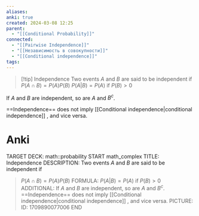 ```yaml
---
aliases: 
anki: true
created: 2024-03-08 12:25
parent:
  - "[[Conditional Probability]]"
connected:
  - "[[Pairwise Independence]]"
  - "[[Независимость в совокупности]]"
  - "[[Conditional independence]]"
tags: 
---
```


> [!tip] Independence
Two events $A$ and $B$ are said to be independent if 
> $P(A \cap B) = P(A)P(B)$
> $P(A | B) = P(A)$ if  $P(B) > 0$

If $A$ and $B$ are independent, so are $A$ and $B^c$.

==Independence== does not imply [[Conditional independence|conditional independence]] , and vice versa.

# Anki
TARGET DECK: math::probability
START
math_complex
TITLE:  Independence
DESCRIPTION: Two events $A$ and $B$ are said to be independent if 
> $P(A \cap B) = P(A)P(B)$
FORMULA: $P(A | B) = P(A)$ if  $P(B) > 0$
ADDITIONAL: If $A$ and $B$ are independent, so are $A$ and $B^c$.
==Independence== does not imply [[Conditional independence|conditional independence]] , and vice versa.
PICTURE:
ID: 1709890077006
END